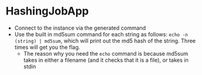 # HashingJobApp
- Connect to the instance via the generated command
- Use the built in md5sum command for each string as follows: `echo -n (string) | md5sum`, which will print out the md5 hash of the string. Three times will get you the flag.
    - The reason why you need the `echo` command is because md5sum takes in either a filename (and it checks that it is a file), or takes in stdin